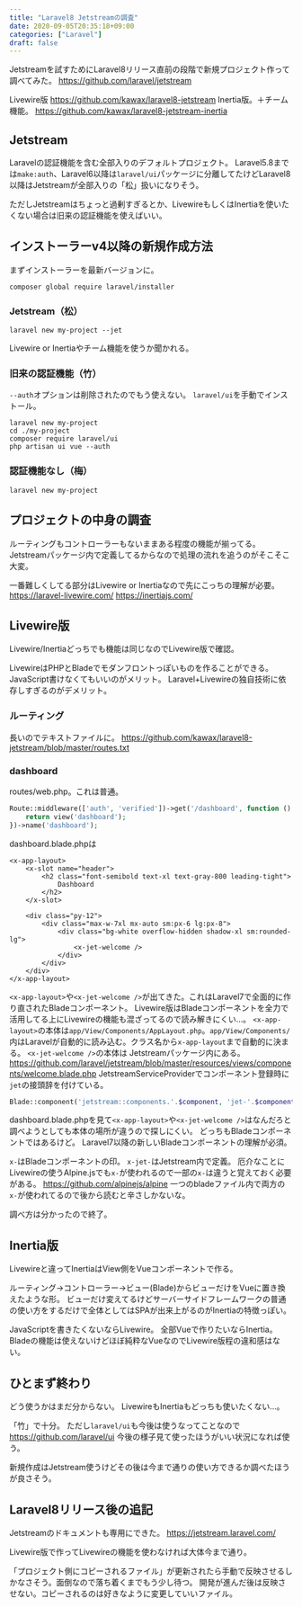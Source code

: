 ```yaml
---
title: "Laravel8 Jetstreamの調査"
date: 2020-09-05T20:35:18+09:00
categories: ["Laravel"]
draft: false
---
```


Jetstreamを試すためにLaravel8リリース直前の段階で新規プロジェクト作って調べてみた。
https://github.com/laravel/jetstream

Livewire版
https://github.com/kawax/laravel8-jetstream
Inertia版。＋チーム機能。
https://github.com/kawax/laravel8-jetstream-inertia

## Jetstream
Laravelの認証機能を含む全部入りのデフォルトプロジェクト。
Laravel5.8までは`make:auth`、Laravel6以降は`laravel/ui`パッケージに分離してたけどLaravel8以降はJetstreamが全部入りの「松」扱いになりそう。

ただしJetstreamはちょっと過剰すぎるとか、LivewireもしくはInertiaを使いたくない場合は旧来の認証機能を使えばいい。

## インストーラーv4以降の新規作成方法
まずインストーラーを最新バージョンに。
```
composer global require laravel/installer
```

### Jetstream（松）
```
laravel new my-project --jet
```

Livewire or Inertiaやチーム機能を使うか聞かれる。

### 旧来の認証機能（竹）
`--auth`オプションは削除されたのでもう使えない。
`laravel/ui`を手動でインストール。

```
laravel new my-project
cd ./my-project
composer require laravel/ui
php artisan ui vue --auth
```

### 認証機能なし（梅）
```
laravel new my-project
```

## プロジェクトの中身の調査
ルーティングもコントローラーもないままある程度の機能が揃ってる。
Jetstreamパッケージ内で定義してるからなので処理の流れを追うのがそこそこ大変。

一番難しくしてる部分はLivewire or Inertiaなので先にこっちの理解が必要。
https://laravel-livewire.com/
https://inertiajs.com/

## Livewire版
Livewire/Inertiaどっちでも機能は同じなのでLivewire版で確認。

LivewireはPHPとBladeでモダンフロントっぽいものを作ることができる。
JavaScript書けなくてもいいのがメリット。
Laravel+Livewireの独自技術に依存しすぎるのがデメリット。

### ルーティング
長いのでテキストファイルに。
https://github.com/kawax/laravel8-jetstream/blob/master/routes.txt

### dashboard
routes/web.php。これは普通。

```php
Route::middleware(['auth', 'verified'])->get('/dashboard', function () {
    return view('dashboard');
})->name('dashboard');
```

dashboard.blade.phpは
```
<x-app-layout>
    <x-slot name="header">
        <h2 class="font-semibold text-xl text-gray-800 leading-tight">
            Dashboard
        </h2>
    </x-slot>

    <div class="py-12">
        <div class="max-w-7xl mx-auto sm:px-6 lg:px-8">
            <div class="bg-white overflow-hidden shadow-xl sm:rounded-lg">
                <x-jet-welcome />
            </div>
        </div>
    </div>
</x-app-layout>
```

`<x-app-layout>`や`<x-jet-welcome />`が出てきた。これはLaravel7で全面的に作り直されたBladeコンポーネント。
Livewire版はBladeコンポーネントを全力で活用してる上にLivewireの機能も混ざってるので読み解きにくい…。
`<x-app-layout>`の本体は`app/View/Components/AppLayout.php`。`app/View/Components/`内はLaravelが自動的に読み込む。クラス名から`x-app-layout`まで自動的に決まる。
`<x-jet-welcome />`の本体は Jetstreamパッケージ内にある。 https://github.com/laravel/jetstream/blob/master/resources/views/components/welcome.blade.php
JetstreamServiceProviderでコンポーネント登録時に`jet`の接頭辞を付けている。

```php
Blade::component('jetstream::components.'.$component, 'jet-'.$component);
```

dashboard.blade.phpを見て`<x-app-layout>`や`<x-jet-welcome />`はなんだろと調べようとしても本体の場所が違うので探しにくい。
どっちもBladeコンポーネントではあるけど。
Laravel7以降の新しいBladeコンポーネントの理解が必須。

`x-`はBladeコンポーネントの印。
`x-jet-`はJetstream内で定義。
厄介なことにLivewireの使うAlpine.jsでも`x-`が使われるので一部の`x-`は違うと覚えておく必要がある。
https://github.com/alpinejs/alpine
一つのbladeファイル内で両方の`x-`が使われてるので後から読むと辛さしかないな。

調べ方は分かったので終了。

## Inertia版
Livewireと違ってInertiaはView側をVueコンポーネントで作る。

ルーティング→コントローラー→ビュー(Blade)からビューだけをVueに置き換えたような形。
ビューだけ変えてるけどサーバーサイドフレームワークの普通の使い方をするだけで全体としてはSPAが出来上がるのがInertiaの特徴っぽい。

JavaScriptを書きたくないならLivewire。
全部Vueで作りたいならInertia。Bladeの機能は使えないけどほぼ純粋なVueなのでLivewire版程の違和感はない。

## ひとまず終わり
どう使うかはまだ分からない。
LivewireもInertiaもどっちも使いたくない…。

「竹」で十分。
ただし`laravel/ui`も今後は使うなってことなので
https://github.com/laravel/ui
今後の様子見て使ったほうがいい状況になれば使う。

新規作成はJetstream使うけどその後は今まで通りの使い方できるか調べたほうが良さそう。

##  Laravel8リリース後の追記
Jetstreamのドキュメントも専用にできた。
https://jetstream.laravel.com/

Livewire版で作ってLivewireの機能を使わなければ大体今まで通り。

「プロジェクト側にコピーされるファイル」が更新されたら手動で反映させるしかなさそう。面倒なので落ち着くまでもう少し待つ。
開発が進んだ後は反映させない。コピーされるのは好きなように変更していいファイル。